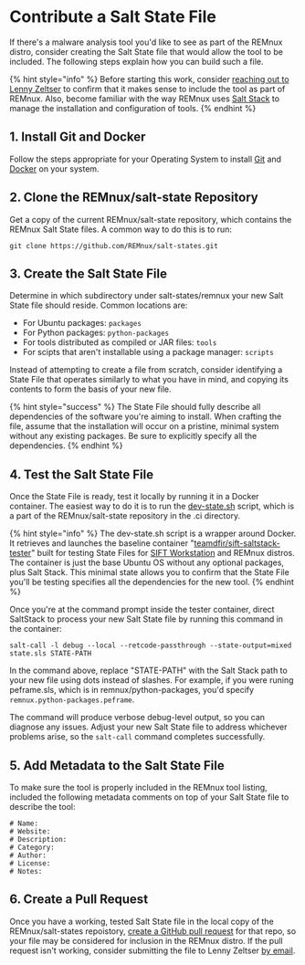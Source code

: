 # Contribute a Salt State File

If there's a malware analysis tool you'd like to see as part of the REMnux distro, consider creating the Salt State file that would allow the tool to be included. The following steps explain how you can build such a file.

{% hint style="info" %}
Before starting this work, consider [reaching out to Lenny Zeltser](https://zeltser.com/contact) to confirm that it makes sense to include the tool as part of REMnux. Also, become familiar with the way REMnux uses [Salt Stack](../../behind-the-scenes/technologies/saltstack-management.md) to manage the installation and configuration of tools.
{% endhint %}

## 1. Install Git and Docker

Follow the steps appropriate for your Operating System to install [Git](https://git-scm.com) and [Docker](https://www.docker.com/products/docker-desktop) on your system.

## 2. Clone the REMnux/salt-state Repository

Get a copy of the current REMnux/salt-state repository, which contains the REMnux Salt State files. A common way to do this is to run:

```text
git clone https://github.com/REMnux/salt-states.git
```

## 3. Create the Salt State File

Determine in which subdirectory under salt-states/remnux your new Salt State file should reside. Common locations are:

* For Ubuntu packages: `packages`
* For Python packages: `python-packages`
* For tools distributed as compiled or JAR files: `tools`
* For scipts that aren't installable using a package manager: `scripts`

Instead of attempting to create a file from scratch, consider identifying a State File that operates similarly to what you have in mind, and copying its contents to form the basis of your new file.

{% hint style="success" %}
The State File should fully describe all dependencies of the software you're aiming to install. When crafting the file, assume that the installation will occur on a pristine, minimal system without any existing packages. Be sure to explicitly specify all the dependencies.
{% endhint %}

## 4. Test the Salt State File

Once the State File is ready, test it locally by running it in a Docker container. The easiest way to do it is to run the [dev-state.sh](https://github.com/REMnux/salt-states/blob/master/.ci/dev-state.sh) script, which is a part of the REMnux/salt-state repository in the .ci directory.

{% hint style="info" %}
The dev-state.sh script is a wrapper around Docker. It  retrieves and launches the baseline container "[teamdfir/sift-saltstack-tester](https://hub.docker.com/r/teamdfir/sift-saltstack-tester)" built for testing State Files for [SIFT Workstation](https://digital-forensics.sans.org/community/downloads) and REMnux distros. The container is just the base Ubuntu OS without any optional packages, plus Salt Stack. This minimal state allows you to confirm that the State File you'll be testing specifies all the dependencies for the new tool.
{% endhint %}

Once you're at the command prompt inside the tester container, direct SaltStack to process your new Salt State file by running this command in the container:

```text
salt-call -l debug --local --retcode-passthrough --state-output=mixed state.sls STATE-PATH
```

In the command above, replace "STATE-PATH" with the Salt Stack path to your new file using dots instead of slashes. For example, if you were runing peframe.sls, which is in remnux/python-packages, you'd specify `remnux.python-packages.peframe`.

The command will produce verbose debug-level output, so you can diagnose any issues. Adjust your new Salt State file to address whichever problems arise, so the `salt-call` command completes successfully.

## 5. Add Metadata to the Salt State File

To make sure the tool is properly included in the REMnux tool listing, included the following metadata comments on top of your Salt State file to describe the tool:

```text
# Name: 
# Website: 
# Description: 
# Category: 
# Author: 
# License: 
# Notes: 
```

## 6. Create a Pull Request

Once you have a working, tested Salt State file in the local copy of the REMnux/salt-states repoistory, [create a GitHub pull request](https://help.github.com/en/github/collaborating-with-issues-and-pull-requests/creating-a-pull-request) for that repo, so your file may be considered for inclusion in the REMnux distro. If the pull request isn't working, consider submitting the file to Lenny Zeltser [by email](https://zeltser.com/contact).

##  <a id="revise-existing-tool"></a>


